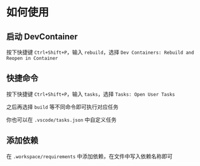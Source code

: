 # 如何使用

## 启动 DevContainer

按下快捷键 `Ctrl+Shift+P`，输入 `rebuild`，选择 `Dev Containers: Rebuild and Reopen in Container`

## 快捷命令

按下快捷键 `Ctrl+Shift+P`，输入 `tasks`，选择 `Tasks: Open User Tasks`

之后再选择 `build` 等不同命令即可执行对应任务

你也可以在 `.vscode/tasks.json` 中自定义任务

## 添加依赖

在 `.workspace/requirements` 中添加依赖，在文件中写入依赖名称即可
